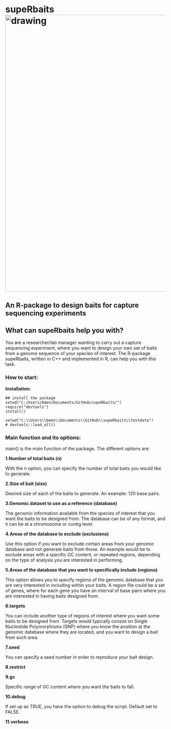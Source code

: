 # supeRbaits<img src="vignettes/mb_arrays.svg" alt="drawing" width="870"/>
## An R-package to design baits for capture sequencing experiments 

## What can supeRbaits help you with?
You are a researcher/lab manager wanting to carry out a capture sequencing experiment, where you want to design your own set of baits from a genome sequence of your species of interest. The R-package supeRbaits, written in C++ and implemented in R, can help you with this task.

### How to start:
**Installation:**
```
## install the package
setwd("C:/Users/bmen/Documents/GitHub/supeRbaits/")
require("devtools")
install()

setwd("C:\\Users\\bmen\\Documents\\GitHub\\supeRbaits\\testdata")
# devtools::load_all()
```

### Main function and its options:
main() is the main function of the package. The different options are:

**1.Number of total baits (n)**
 
 With the n option, you can specify the number of total baits you would like to generate.
 
**2.Size of bait (size)**

Desired size of each of the baits to generate. An example: 120 base pairs.
 
**3.Genomic dataset to use as a reference (database)**

The genomic information available from the species of interest that you want the baits to be designed from. The database can be of any format, and it can be at a chromosome or contig level. 

**4.Areas of the database to exclude (exclusions)**

Use this option if you want to exclude certain areas from your genomic database and not generate baits from those. An example would be to exclude areas with a specific GC content, or repeated regions, depending on the type of analysis you are interested in performing. 

**5.Areas of the database that you want to specifically include (regions)**

This option allows you to specify regions of the genomic database that you are very interested in including within your baits. A region file could be a set of genes, where for each gene you have an interval of base pairs where you are interested in having baits designed from.

**6.targets**

You can include another type of regions of interest where you want some baits to be designed from. Targets would typically consist on Single Nucleotide Polymorphisms (SNP) where you know the position at the genomic database where they are located, and you want to design a bait from such area.

**7.seed**

You can specify a seed number in order to reproduce your bait design. 

**8.restrict**


**9.gc**

Specific range of GC content where you want the baits to fall.

**10.debug**

If set up as TRUE, you have the option to debug the script. Default set to FALSE.

**11.verbose**
